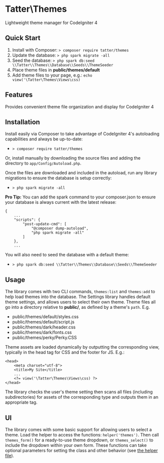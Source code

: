 # Tatter\Themes
Lightweight theme manager for CodeIgniter 4

## Quick Start

1. Install with Composer: `> composer require tatter/themes`
2. Update the database: `> php spark migrate -all`
3. Seed the database: `> php spark db:seed \\Tatter\\Themes\\Database\\Seeds\\ThemeSeeder`
5. Place theme files in **public/themes/default** 
5. Add theme files to your page, e.g.: `echo view('\Tatter\Themes\Views\css)`

## Features

Provides convenient theme file organization and display for CodeIgniter 4

## Installation

Install easily via Composer to take advantage of CodeIgniter 4's autoloading capabilities
and always be up-to-date:
* `> composer require tatter/themes`

Or, install manually by downloading the source files and adding the directory to
`app/Config/Autoload.php`.

Once the files are downloaded and included in the autoload, run any library migrations
to ensure the database is setup correctly:
* `> php spark migrate -all`

**Pro Tip:** You can add the spark command to your composer.json to ensure your database is
always current with the latest release:
```
{
	...
    "scripts": {
        "post-update-cmd": [
            "@composer dump-autoload",
            "php spark migrate -all"
        ]
    },
	...
```

You will also need to seed the database with a default theme:
* `> php spark db:seed \\Tatter\\Themes\\Database\\Seeds\\ThemeSeeder`

## Usage

The library comes with two CLI commands, `themes:list` and `themes:add` to help load themes
into the database. The Settings library handles default theme settings, and allows users
to select their own theme. Theme files all go into a directory relative to **public/**, as
defined by a theme's `path`. E.g.

* public/themes/default/styles.css
* public/themes/default/script.js
* public/themes/dark/header.css
* public/themes/dark/fonts.css
* public/themes/perky/Perky.CSS

Theme assets are loaded dynamically by outputting the corresponding view, typically in the
head tag for CSS and the footer for JS. E.g.:

```
<head>
	<meta charset="utf-8">
	<title>My Site</title>
	...
	<?= view('\Tatter\Themes\Views\css) ?>
</head>
```

The library checks the user's theme setting then scans all files (including subdirectories)
for assets of the corresponding type and outputs them in an appropriate tag.

## UI

The library comes with some basic support for allowing users to select a theme. Load the
helper to access the functions: `helper('themes')`. Then call `themes_form()` for a
ready-to-use theme dropdown, or `themes_select()` to include the dropdown within your own
form. These functions can take optional parameters for setting the class and other
behavior (see [the helper file](src/helpers/themes_helper.php)).
